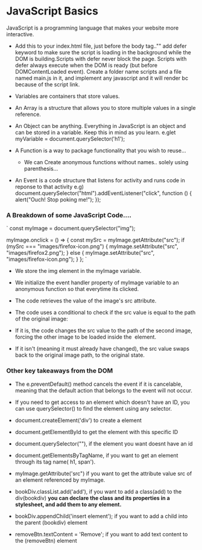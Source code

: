 # JavaScript Basics

JavaScript is a programming language that makes your website more interactive.

- Add this to your index.html file, just before the body tag.."<script src="scripts/main.js"></script>" add defer keyword to make sure the script is loading in the background while the DOM is building.Scripts with defer never block the page.
  Scripts with defer always execute when the DOM is ready (but before DOMContentLoaded event).
  Create a folder name scripts and a file named main.js in it, and implement any javascript and it will render bc because of the script link.

- Variables are containers that store values.

- An Array is a structure that allows you to store multiple values in a single reference.

- An Object can be anything. Everything in JavaScript is an object and can be stored in a variable. Keep this in mind as you learn.
  e.glet myVariable = document.querySelector('h1');

- A Function is a way to package functionality that you wish to reuse...

  - We can Create anonymous functions without names.. solely using parenthesis...

- An Event is a code structure that listens for activity and runs code in reponse to that activity
  e.g) document.querySelector("html").addEventListener("click", function () {
  alert("Ouch! Stop poking me!");
  });

### A Breakdown of some JavaScript Code....

`
const myImage = document.querySelector("img");

myImage.onclick = () => {
const mySrc = myImage.getAttribute("src");
if (mySrc === "images/firefox-icon.png") {
myImage.setAttribute("src", "images/firefox2.png");
} else {
myImage.setAttribute("src", "images/firefox-icon.png");
}
};
`

- We store the img element in the myImage variable.
- We initialize the event handler property of myImage variable to an anonymous function
  so that everytime its clicked.
- The code retrieves the value of the image's src attribute.
- The code uses a conditional to check if the src value is equal to the path of the original image:

- If it is, the code changes the src value to the path of the second image, forcing the other image to be loaded inside the <img> element.
- If it isn't (meaning it must already have changed), the src value swaps back to the original image path, to the original state.

### Other key takeaways from the DOM

- The e.preventDefault() method cancels the event if it is cancelable, meaning that the default action that belongs to the event will not occur.

- If you need to get access to an element which doesn't have an ID, you can use querySelector() to find the element using any selector.

- document.createElement('div') to create a element
- document.getElementById to get the element with this specific ID
- document.querySelector(""), if the element you want doesnt have an id
- document.getElementsByTagName, if you want to get an element through its tag name( h1,
  span').
- myImage.getAttribute('src") if you want to get the attribute value src of an element referenced by myImage.
- bookDiv.classList.add('add'), if you want to add a class(add) to the div(bookdiv) **you can declare the class and its properties in a stylesheet, and add them to any element.**
- bookDiv.appendChild('insert element'); if you want to add a child into the parent (bookdiv) element
- removeBtn.textContent = 'Remove'; if you want to add text content to the (removeBtn) element

